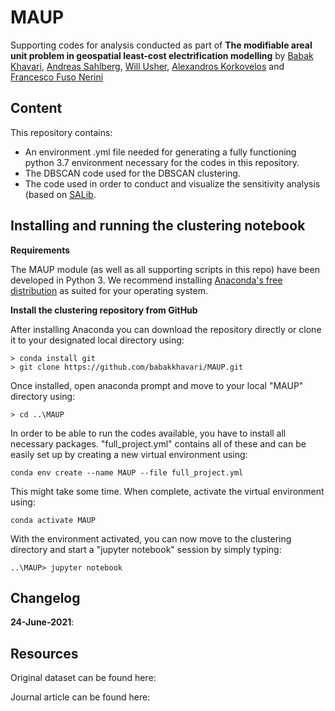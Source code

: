# MAUP
Supporting codes for analysis conducted as part of **The modifiable areal unit problem in geospatial least-cost electrification modelling** by [Babak Khavari](https://github.com/babakkhavari), [Andreas Sahlberg](https://github.com/AndreasSahlberg), [Will Usher](https://github.com/willu47), [Alexandros Korkovelos](https://github.com/akorkovelos) and [Francesco Fuso Nerini](https://github.com/FFusoNerini)

## Content
This repository contains:
* An environment .yml file needed for generating a fully functioning python 3.7 environment necessary for the codes in this repository.
* The DBSCAN code used for the DBSCAN clustering. 
* The code used in order to conduct and visualize the sensitivity analysis (based on [SALib](https://github.com/SALib/SALib).

## Installing and running the clustering notebook

**Requirements**

The MAUP module (as well as all supporting scripts in this repo) have been developed in Python 3. We recommend installing [Anaconda's free distribution](https://www.anaconda.com/distribution/) as suited for your operating system. 

**Install the clustering repository from GitHub**

After installing Anaconda you can download the repository directly or clone it to your designated local directory using:

```
> conda install git
> git clone https://github.com/babakkhavari/MAUP.git
```
Once installed, open anaconda prompt and move to your local "MAUP" directory using:
```
> cd ..\MAUP
```

In order to be able to run the codes available, you have to install all necessary packages. "full_project.yml" contains all of these and can be easily set up by creating a new virtual environment using:

```
conda env create --name MAUP --file full_project.yml
```

This might take some time. When complete, activate the virtual environment using:

```
conda activate MAUP
```

With the environment activated, you can now move to the clustering directory and start a "jupyter notebook" session by simply typing:

```
..\MAUP> jupyter notebook 
```
## Changelog
**24-June-2021**: 

## Resources
Original dataset can be found here: 

Journal article can be found here: 
